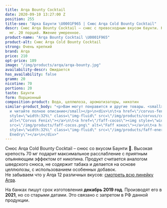 ```yaml
---
title: Arqa Bounty Cocktail
date: 2020-09-10 13:27:00 Z
position: 255
title-seo: "Арка Баунти \U0001F965 | Снюс Arqa Cold Bounty Cocktail"
descr: Снюс Arqa Bounty Cocktail – снюс с превосходным вкусом баунти. Крепость 70
  мг. 20 порций. Жжение умеренное.
product-name: "Arqa Bounty Cocktail \U0001F965"
product-alt: Снюс Arqa Cold Bounty Cocktail
strong: Очень крепкий
brand: Arqa
price: 210
opt-price: 189
image: "/img/products/arqa/arqa-bounty.jpg"
availability-descr: Ожидается
has_availability: false
gramm: 20
nicotine: 70
portions: 20
taste: Баунти
form: Порционный
composition-product: Вода, целлюлоза, ароматизаторы, никотин
similar-product_body: "<p>Вам могут понравится и другие товары. <small>Жмите на картинки
  и читайте полное описание</small></p>\n<div>\n\t<a href=\"/corvus-fenix-barberry\"><img
  style=\"width:32%\" class=\"img-fluid\" src=\"/img/products/corvus/corvus-fenix.png\"
  alt=\"Corvus Fenix\"></a>\n\t<a href=\"/faff-cocos\"><img style=\"width:32%\" class=\"img-fluid\"
  src=\"/img/products/faff-cocos.png\" alt=\"Faff кокос\"></a>\n\t<a href=\"/faff-snus-energy\"><img
  style=\"width:32%\" class=\"img-fluid\" src=\"/img/products/faff-energy.png\" alt=\"Faff
  Enedry\"></a>\n</div>"
---
```


Снюс Arqa Cold Bounty Cocktail – снюс со вкусом Баунти 🥥. Высокая крепость 70 мг подарит максимальное расслабление с приятным опьяняющим эффектом от никотина. Продукт считается аналогом шведского снюса, не содержит табака и делается на основе целлюлозы, с использованием особенных добавок.<br>
Не забываем что у Arqa 12 различных вкусов: [смотреть всю линейку Arqa](/arqa).

На банках пишут срок изготовления **декабрь 2019 год**. Производят его в **2021**, но со старыми датами. Это связано с запретом в РФ данной продукции.